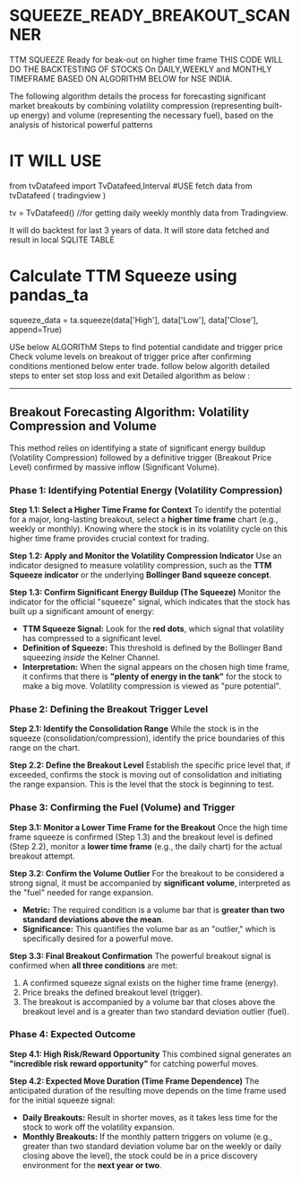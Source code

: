 # SQUEEZE_READY_BREAKOUT_SCANNER
TTM SQUEEZE Ready for beak-out on higher time frame
THIS CODE WILL DO THE BACKTESTING OF STOCKS On DAILY,WEEKLY and MONTHLY TIMEFRAME BASED ON ALGORITHM BELOW for NSE INDIA.

The following algorithm details the process for forecasting significant market breakouts by combining volatility compression (representing built-up energy) and volume (representing the necessary fuel), based on the analysis of historical powerful patterns  

# IT WILL USE 
from tvDatafeed import TvDatafeed,Interval
#USE fetch  data from tvDatafeed ( tradingview )

tv = TvDatafeed() //for getting daily weekly monthly data from Tradingview.


It will do backtest for last 3 years of data.
It will store data fetched and result in local SQLITE TABLE

# Calculate TTM Squeeze using pandas_ta
squeeze_data = ta.squeeze(data['High'], data['Low'], data['Close'], append=True)

USe below ALGORIThM Steps to find potential candidate and trigger price 
Check volume levels on breakout of trigger price
after confirming conditions mentioned below enter trade.
follow below algorith detailed steps to enter set stop loss and exit 
Detailed algorithm as below :

***

## Breakout Forecasting Algorithm: Volatility Compression and Volume

This method relies on identifying a state of significant energy buildup (Volatility Compression) followed by a definitive trigger (Breakout Price Level) confirmed by massive inflow (Significant Volume).

### Phase 1: Identifying Potential Energy (Volatility Compression)

**Step 1.1: Select a Higher Time Frame for Context**
To identify the potential for a major, long-lasting breakout, select a **higher time frame** chart (e.g., weekly or monthly). Knowing where the stock is in its volatility cycle on this higher time frame provides crucial context for trading.

**Step 1.2: Apply and Monitor the Volatility Compression Indicator**
Use an indicator designed to measure volatility compression, such as the **TTM Squeeze indicator** or the underlying **Bollinger Band squeeze concept**.

**Step 1.3: Confirm Significant Energy Buildup (The Squeeze)**
Monitor the indicator for the official "squeeze" signal, which indicates that the stock has built up a significant amount of energy:
*   **TTM Squeeze Signal:** Look for the **red dots**, which signal that volatility has compressed to a significant level.
*   **Definition of Squeeze:** This threshold is defined by the Bollinger Band squeezing *inside* the Kelner Channel.
*   **Interpretation:** When the signal appears on the chosen high time frame, it confirms that there is **"plenty of energy in the tank"** for the stock to make a big move. Volatility compression is viewed as "pure potential".

### Phase 2: Defining the Breakout Trigger Level

**Step 2.1: Identify the Consolidation Range**
While the stock is in the squeeze (consolidation/compression), identify the price boundaries of this range on the chart.

**Step 2.2: Define the Breakout Level**
Establish the specific price level that, if exceeded, confirms the stock is moving out of consolidation and initiating the range expansion. This is the level that the stock is beginning to test.

### Phase 3: Confirming the Fuel (Volume) and Trigger

**Step 3.1: Monitor a Lower Time Frame for the Breakout**
Once the high time frame squeeze is confirmed (Step 1.3) and the breakout level is defined (Step 2.2), monitor a **lower time frame** (e.g., the daily chart) for the actual breakout attempt.

**Step 3.2: Confirm the Volume Outlier**
For the breakout to be considered a strong signal, it must be accompanied by **significant volume**, interpreted as the "fuel" needed for range expansion.
*   **Metric:** The required condition is a volume bar that is **greater than two standard deviations above the mean**.
*   **Significance:** This quantifies the volume bar as an "outlier," which is specifically desired for a powerful move.

**Step 3.3: Final Breakout Confirmation**
The powerful breakout signal is confirmed when **all three conditions** are met:
1.  A confirmed squeeze signal exists on the higher time frame (energy).
2.  Price breaks the defined breakout level (trigger).
3.  The breakout is accompanied by a volume bar that closes above the breakout level and is a greater than two standard deviation outlier (fuel).

### Phase 4: Expected Outcome

**Step 4.1: High Risk/Reward Opportunity**
This combined signal generates an **"incredible risk reward opportunity"** for catching powerful moves.

**Step 4.2: Expected Move Duration (Time Frame Dependence)**
The anticipated duration of the resulting move depends on the time frame used for the initial squeeze signal:
*   **Daily Breakouts:** Result in shorter moves, as it takes less time for the stock to work off the volatility expansion.
*   **Monthly Breakouts:** If the monthly pattern triggers on volume (e.g., greater than two standard deviation volume bar on the weekly or daily closing above the level), the stock could be in a price discovery environment for the **next year or two**.
